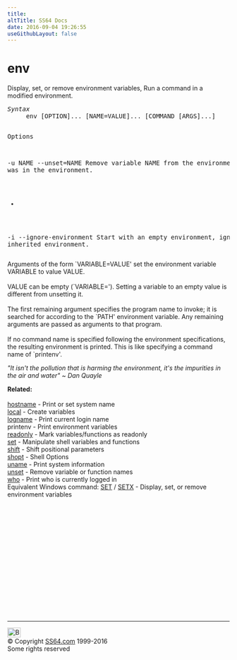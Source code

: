 ```yaml
---
title:
altTitle: SS64 Docs
date: 2016-09-04 19:26:55
useGithubLayout: false
---
```

<!-- #EndLibraryItem --><h1>env</h1> 
<p>Display, set, or remove environment variables, Run a command in 
a modified environment.</p>
<pre><i>Syntax</i>
     env [OPTION]... [NAME=VALUE]... [COMMAND [ARGS]...]

Options

  -u NAME
  --unset=NAME
       Remove variable NAME from the environment, if it was in the
       environment.

  -
  -i
  --ignore-environment
       Start with an empty environment, ignoring the inherited
       environment.</pre>
<p><span class="body"> Arguments of the form `VARIABLE=VALUE' set the environment 
  variable VARIABLE to value VALUE. <br>
  <br>
  VALUE can be empty (`VARIABLE='). Setting a variable to an empty value is different 
  from unsetting it.<br>
  <br>
  The first remaining argument specifies the program name to invoke; it is searched 
  for according to the `PATH' environment variable. Any remaining arguments are 
  passed as arguments to that program.<br>
  <br>
  If no command name is specified following the environment specifications, the 
  resulting environment is printed. This is like specifying a command name of 
  `printenv'.</span> </p>
<p class="quote"><i>"It isn't the pollution that is harming the environment, it's the
impurities in the air and water" ~ Dan Quayle</i></p>
<p><b>Related:</b><br>
<br>
<a href="hostname.html">hostname</a> - Print or set system name<br>
<a href="local.html">local</a> - Create variables <br>
<a href="logname.html">logname</a> - Print current login name<br>
printenv - Print environment variables <br>
<a href="readonly.html">readonly</a> - Mark variables/functions as readonly<br>
<a href="set.html">set</a> - Manipulate shell variables and functions<br>
<a href="shift.html">shift</a> - Shift positional parameters<br>
<a href="shopt.html">shopt</a> - Shell Options <br>
<a href="uname.html">uname</a> - Print system information<br>
<a href="unset.html">unset</a> - Remove variable or function names<br>
<a href="who.html">who</a> - Print who is currently logged in<br>
Equivalent Windows command: 
<a href="../nt/set.html">SET</a> / <a href="../nt/setx.html">SETX</a> - Display, set, or remove   environment variables</p><!-- #BeginLibraryItem "/Library/foot_bash.lbi" --><p>
<!-- bash300 -->
<ins class="adsbygoogle" style="display:inline-block;width:300px;height:250px" data-ad-client="ca-pub-6140977852749469" data-ad-slot="4615356305"></ins>
<script>
(adsbygoogle = window.adsbygoogle || []).push({});
</script></p>
<hr>
<div id="bl" class="footer"><a href="env.html#"><img src="../images/top.png" width="30" height="22" alt="Back to the Top"></a></div>
<div id="br" class="footer, tagline">© Copyright <a href="http://ss64.com/">SS64.com</a> 1999-2016<br>
Some rights reserved</div><!-- #EndLibraryItem -->

